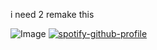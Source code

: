 i need 2 remake this

![Image](https://github.com/user-attachments/assets/c977c865-f93e-42a9-9cb2-a969658ce49b)
[![spotify-github-profile](https://spotify-github-profile.kittinanx.com/api/view?uid=hyroggk8b9ttzxus2yv84u5kq&cover_image=true&theme=novatorem&show_offline=true&background_color=121212&interchange=true&bar_color_cover=true&bar_color=53b14f)](https://github.com/kittinan/spotify-github-profile)
